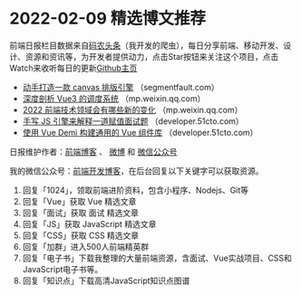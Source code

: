 # 2022-02-09 精选博文推荐

前端日报栏目数据来自[码农头条](https://toutiao.qdkfweb.cn/)（我开发的爬虫），每日分享前端、移动开发、设计、资源和资讯等，为开发者提供动力，点击Star按钮来关注这个项目，点击Watch来收听每日的更新[Github主页](https://github.com/kujian/frontendDaily)
* [动手打造一款 canvas 排版引擎](https://segmentfault.com/a/1190000041372332) （segmentfault.com）
* [深度剖析 Vue3 的调度系统](https://mp.weixin.qq.com/s/w-Jsb1RpytbEk0eS3N_nwQ) （mp.weixin.qq.com）
* [2022 前端技术领域会有哪些新的变化](https://mp.weixin.qq.com/s?__biz=MzUzNjk5MTE1OQ==&mid=2247514815&idx=1&sn=ba1e9a2817ea2a1a694138333c4a467c) （mp.weixin.qq.com）
* [手写 JS 引擎来解释一道赋值面试题](https://developer.51cto.com/article/700815.html) （developer.51cto.com）
* [使用 Vue Demi 构建通用的 Vue 组件库](https://developer.51cto.com/article/700797.html) （developer.51cto.com）

日报维护作者：[前端博客](https://qdkfweb.cn/) 、 [微博](http://weibo.com/kujian) 和 [微信公众号](https://open.weixin.qq.com/qr/code?username=caibaojian_com)

我的微信公众号：[前端开发博客](https://open.weixin.qq.com/qr/code?username=caibaojian_com)，在后台回复以下关键字可以获取资源。

1. 回复「1024」，领取前端进阶资料，包含小程序、Nodejs、Git等
2. 回复「Vue」获取 Vue 精选文章
3. 回复「面试」获取 面试 精选文章
4. 回复「JS」获取 JavaScript 精选文章
5. 回复「CSS」获取 CSS 精选文章
6. 回复「加群」进入500人前端精英群
7. 回复「电子书」下载我整理的大量前端资源，含面试、Vue实战项目、CSS和JavaScript电子书等。
8. 回复「知识点」下载高清JavaScript知识点图谱